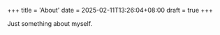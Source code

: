 +++
title = 'About'
date = 2025-02-11T13:26:04+08:00
draft = true
+++

Just something about myself.
